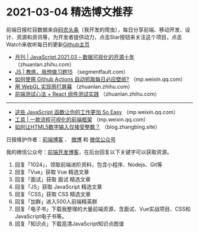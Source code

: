 # 2021-03-04 精选博文推荐

前端日报栏目数据来自[码农头条](https://toutiao.qdkfweb.cn/)（我开发的爬虫），每日分享前端、移动开发、设计、资源和资讯等，为开发者提供动力，点击Star按钮来关注这个项目，点击Watch来收听每日的更新[Github主页](https://github.com/kujian/frontendDaily)
* [月刊 | JavaScript.2021.03 &#8211; 数据可视化的开源十年](https://zhuanlan.zhihu.com/p/354383386) （zhuanlan.zhihu.com）
* [JS | 教练，我想做习题15](https://segmentfault.com/a/1190000039331676) （segmentfault.com）
* [如何使用 Github Actions 自动抓取每日必应壁纸?](https://mp.weixin.qq.com/s?__biz=MzI1MDIxNjQ1OQ==&mid=2247484478&idx=1&sn=84df9a791b1f885d9de23d4c5ae73134&chksm=e984ed5adef3644ceaf01843d2d9424bcd92eb84b644e96ba10a65ad827a8b6ad259f46e5ddf&token=195793621&lang=zh_CN#rd) （mp.weixin.qq.com）
* [用 WebGL 实现雨打屏幕](https://zhuanlan.zhihu.com/p/353616639) （zhuanlan.zhihu.com）
* [前端测试心法 + React 组件测试实践](https://zhuanlan.zhihu.com/p/352143497) （zhuanlan.zhihu.com）

***
* [这些 JavaScript 函数让你的工作更加 So Easy](https://mp.weixin.qq.com/s/2uZsghnO6JGaJXPcc4jhIA) （mp.weixin.qq.com）
* [工具 | 一款流程可视化的前端框架](https://mp.weixin.qq.com/s/IdOsDNMzec3UBvBjBiC2LQ) （mp.weixin.qq.com）
* [如何让HTML5数字输入仅接受整数？](https://blog.zhangbing.site/2021/03/03/making-html-5-numeric-inputs-only-accept-integers/) （blog.zhangbing.site）

日报维护作者：[前端博客](https://qdkfweb.cn/) 、 [微博](http://weibo.com/kujian) 和 [微信公众号](https://open.weixin.qq.com/qr/code?username=caibaojian_com)

我的微信公众号：[前端开发博客](https://open.weixin.qq.com/qr/code?username=caibaojian_com)，在后台回复以下关键字可以获取资源。

1. 回复「1024」，领取前端进阶资料，包含小程序、Nodejs、Git等
2. 回复「Vue」获取 Vue 精选文章
3. 回复「面试」获取 面试 精选文章
4. 回复「JS」获取 JavaScript 精选文章
5. 回复「CSS」获取 CSS 精选文章
6. 回复「加群」进入500人前端精英群
7. 回复「电子书」下载我整理的大量前端资源，含面试、Vue实战项目、CSS和JavaScript电子书等。
8. 回复「知识点」下载高清JavaScript知识点图谱